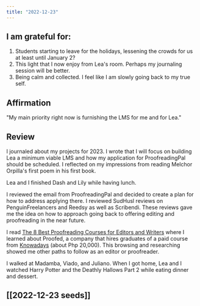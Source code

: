 ```yaml
---
title: "2022-12-23"
---
```

## I am grateful for:
1. Students starting to leave for the holidays, lessening the crowds for us at least until January 2?
2. This light that I now enjoy from Lea's room. Perhaps my journaling session will be better.
3. Being calm and collected. I feel like I am slowly going back to my true self.

## Affirmation

"My main priority right now is furnishing the LMS for me and for Lea."

## Review

I journaled about my projects for 2023. I wrote that I will focus on building Lea a minimum viable LMS and how my application for ProofreadingPal should be scheduled. I reflected on my impressions from reading Melchor Orpilla's first poem in his first book.

Lea and I finished Dash and Lily while having lunch.

I reviewed the email from ProofreadingPal and decided to create a plan for how to address applying there. I reviewed SudHusl reviews on PenguinFreelancers and Reedsy as well as Scribendi. These reviews gave me the idea on how to approach going back to offering editing and proofreading in the near future.

I read [The 8 Best Proofreading Courses for Editors and Writers](https://blog.reedsy.com/freelancer/proofreading-courses/) where I learned about Proofed, a company that hires graduates of a paid course from [Knowadays](https://knowadays.com/) (about Php 20,000). This browsing and researching showed me other paths to follow as an editor or proofreader.

I walked at Madamba, Viado, and Juliano. When I got home, Lea and I watched Harry Potter and the Deathly Hallows Part 2 while eating dinner and dessert.

## [[2022-12-23 seeds]]
